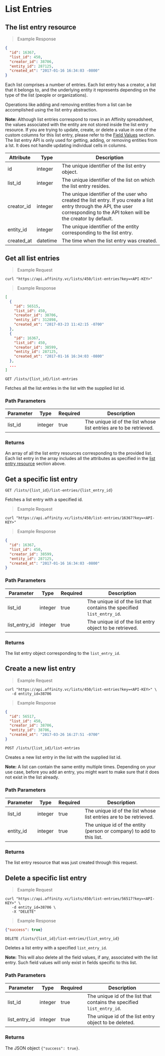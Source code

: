 # List Entries

## The list entry resource

> Example Response

```json
{
  "id": 16367,
  "list_id": 450,
  "creator_id": 38706,
  "entity_id": 287125,
  "created_at": "2017-01-16 16:34:03 -0800"
}
```

Each list comprises a number of entries. Each list entry has a creator, a list
that it belongs to, and the underlying entity it represents depending on the type of the
list (people or organizations).

Operations like adding and removing entities from a list can be accomplished using the
list entry abstraction.

**Note:**
Although list entries correspond to rows in an Affinity spreadsheet, the values
associated with the entity are not stored inside the list entry resource. If you are
trying to update, create, or delete a value in one of the custom columns for this list
entry, please refer to the [Field Values](#field-values) section. The list entry API
is only used for getting, adding, or removing entities from a lst. It does not
handle updating individual cells in columns.

Attribute | Type | Description
--------- | ------- | -----------
id | integer | The unique identifier of the list entry object.
list_id | integer | The unique identifier of the list on which the list entry resides.
creator_id | integer | The unique identifier of the user who created the list entry. If you create a list entry through the API, the user corresponding to the API token will be the creator by default.
entity_id | integer | The unique identifier of the entity corresponding to the list entry.
created_at | datetime | The time when the list entry was created.

## Get all list entries

> Example Request

```shell
curl "https://api.affinity.vc/lists/450/list-entries?key=<API-KEY>"
```
> Example Response

```json
[
  {
    "id": 56515,
    "list_id": 450,
    "creator_id": 38706,
    "entity_id": 312898,
    "created_at": "2017-03-23 11:42:15 -0700"
  },
  {
    "id": 16367,
    "list_id": 450,
    "creator_id": 38599,
    "entity_id": 287125,
    "created_at": "2017-01-16 16:34:03 -0800"
  },
  ...
]
```

`GET /lists/{list_id}/list-entries`

Fetches all the list entries in the list with the supplied list id.

### Path Parameters

Parameter | Type | Required | Description
--------- | ------- | ---------- | -----------
list_id | integer | true | The unique id of the list whose list entries are to be retrieved.

### Returns
An array of all the list entry resources corresponding to the provided list.
Each list entry in the array includes all the attributes as specified in the
[list entry resource](#the-list-entry-resource) section above.

## Get a specific list entry

`GET /lists/{list_id}/list-entries/{list_entry_id}`

Fetches a list entry with a specified id.

> Example Request

```shell
curl "https://api.affinity.vc/lists/450/list-entries/16367?key=<API-KEY>"
```

> Example Response

```json
{
  "id": 16367,
  "list_id": 450,
  "creator_id": 38599,
  "entity_id": 287125,
  "created_at": "2017-01-16 16:34:03 -0800"
}
```

### Path Parameters

Parameter | Type | Required | Description
--------- | ------- | ---------- | -----------
list_id | integer | true | The unique id of the list that contains the specified `list_entry_id`.
list_entry_id | integer | true| The unique id of the list entry object to be retrieved.

### Returns
The list entry object corresponding to the `list_entry_id`.

## Create a new list entry
> Example Request

```shell
curl "https://api.affinity.vc/lists/450/list-entries?key=<API-KEY>" \
   -d entity_id=38706
 ```

> Example Response

```json
{
  "id": 56517,
  "list_id": 450,
  "creator_id": 38706,
  "entity_id": 38706,
  "created_at": "2017-03-26 16:27:51 -0700"
}
```

`POST /lists/{list_id}/list-entries`

Creates a new list entry in the list with the supplied list id.

**Note:** A list can contain the same entity multiple times. Depending on your use case, before you add an entry,
you might want to make sure that it does not exist in the list already.

### Path Parameters

Parameter | Type | Required | Description
--------- | ------- | ---------- | -----------
list_id | integer | true | The unique id of the list whose list entries are to be retrieved.
entity_id | integer | true| The unique id of the entity (person or company) to add to this list.

### Returns
The list entry resource that was just created through this request.

## Delete a specific list entry
> Example Request

```shell
curl "https://api.affinity.vc/lists/450/list-entries/56517?key=<API-KEY>" \
   -d entity_id=38706 \
   -X "DELETE"
 ```

> Example Response

```json
{"success": true}
```

`DELETE /lists/{list_id}/list-entries/{list_entry_id}`

Deletes a list entry with a specified `list_entry_id`.

**Note:** This will also delete all the field values, if any, associated with the list entry.
Such field values will only exist in fields specific to this list.

### Path Parameters

Parameter | Type | Required | Description
--------- | ------- | ---------- | -----------
list_id | integer | true | The unique id of the list that contains the specified `list_entry_id`.
list_entry_id | integer | true| The unique id of the list entry object to be deleted.

### Returns
The JSON object `{"success": true}`.
